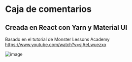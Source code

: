 # Caja de comentarios
## Creada en React con Yarn y Material UI

Basado en el tutorial de Monster Lessons Academy
https://www.youtube.com/watch?v=sjAeLwuezxo

![image](https://user-images.githubusercontent.com/885652/190942468-d5aaabb8-c536-4a8b-af6d-5fa1159b711d.png)
